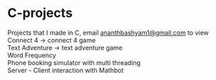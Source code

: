 # C-projects
Projects that I made in C, email ananthbashyam1@gmail.com to view <br />
Connect 4 -> connect 4 game <br />
Text Adventure -> text adventure game <br />
Word Frequency <br />
Phone booking simulator with multi threading <br />
Server - Client interaction with Mathbot <br />
